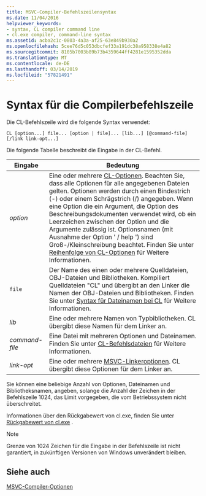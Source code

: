 ```yaml
---
title: MSVC-Compiler-Befehlszeilensyntax
ms.date: 11/04/2016
helpviewer_keywords:
- syntax, CL compiler command line
- cl.exe compiler, command-line syntax
ms.assetid: acba2c1c-0803-4a3a-af25-63e849b930a2
ms.openlocfilehash: 5cee76d5c053dbcfef33a191dc38a958338e4a82
ms.sourcegitcommit: 8105b7003b89b73b4359644ff4281e1595352dda
ms.translationtype: MT
ms.contentlocale: de-DE
ms.lasthandoff: 03/14/2019
ms.locfileid: "57821491"
---
```

# <a name="compiler-command-line-syntax"></a>Syntax für die Compilerbefehlszeile

Die CL-Befehlszeile wird die folgende Syntax verwendet:

```
CL [option...] file... [option | file]... [lib...] [@command-file] [/link link-opt...]
```

Die folgende Tabelle beschreibt die Eingabe in der CL-Befehl.

|Eingabe|Bedeutung|
|-----------|-------------|
|*option*|Eine oder mehrere [CL-Optionen](compiler-options.md). Beachten Sie, dass alle Optionen für alle angegebenen Dateien gelten. Optionen werden durch einen Bindestrich (-) oder einem Schrägstrich (/) angegeben. Wenn eine Option die ein Argument, die Option des Beschreibungsdokumenten verwendet wird, ob ein Leerzeichen zwischen der Option und die Argumente zulässig ist. Optionsnamen (mit Ausnahme der Option ' / help ') sind Groß-/Kleinschreibung beachtet. Finden Sie unter [Reihenfolge von CL-Optionen](order-of-cl-options.md) für Weitere Informationen.|
|`file`|Der Name des einen oder mehrere Quelldateien, OBJ-Dateien und Bibliotheken. Kompiliert Quelldateien "CL" und übergibt an den Linker die Namen der OBJ-Dateien und Bibliotheken. Finden Sie unter [Syntax für Dateinamen bei CL](cl-filename-syntax.md) für Weitere Informationen.|
|*lib*|Eine oder mehrere Namen von Typbibliotheken. CL übergibt diese Namen für dem Linker an.|
|*command-file*|Eine Datei mit mehreren Optionen und Dateinamen. Finden Sie unter [CL-Befehlsdateien](cl-command-files.md) für Weitere Informationen.|
|*link-opt*|Eine oder mehrere [MSVC-Linkeroptionen](linker-options.md). CL übergibt diese Optionen für dem Linker an.|

Sie können eine beliebige Anzahl von Optionen, Dateinamen und Bibliotheksnamen, angeben, solange die Anzahl der Zeichen in der Befehlszeile 1024, das Limit vorgegeben, die vom Betriebssystem nicht überschreitet.

Informationen über den Rückgabewert von cl.exe, finden Sie unter [Rückgabewert von cl.exe](return-value-of-cl-exe.md) .

> [!NOTE]
>  Grenze von 1024 Zeichen für die Eingabe in der Befehlszeile ist nicht garantiert, in zukünftigen Versionen von Windows unverändert bleiben.

## <a name="see-also"></a>Siehe auch

[MSVC-Compiler-Optionen](compiler-options.md)
